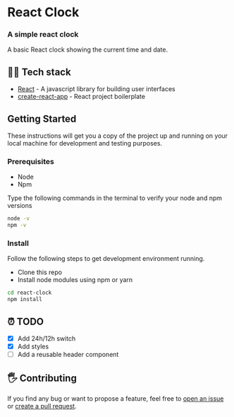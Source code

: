 # React Clock

### A simple react clock

A basic React clock showing the current time and date.

<!-- Go **[here](https://romantic-knuth-651f53.netlify.com/)** for live demo. -->

## 👨‍💻 Tech stack

- [React](https://reactjs.org/) - A javascript library for building user interfaces
- [create-react-app](https://github.com/facebook/create-react-app) - React project boilerplate

## Getting Started

These instructions will get you a copy of the project up and running on your local machine for development and testing purposes.

### Prerequisites

- Node
- Npm

Type the following commands in the terminal to verify your node and npm versions

```bash
node -v
npm -v
```

### Install

Follow the following steps to get development environment running.

- Clone this repo
- Install node modules using npm or yarn

```bash
cd react-clock
npm install
```

## ⏰ TODO

- [x] Add 24h/12h switch
- [x] Add styles
- [ ] Add a reusable header component

## 🖐 Contributing

If you find any bug or want to propose a feature, feel free to [open an issue](issues/new) or [create a pull request](pulls).

